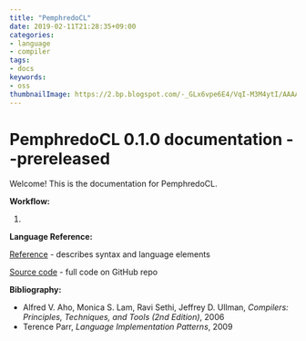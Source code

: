 ```yaml
---
title: "PemphredoCL"
date: 2019-02-11T21:28:35+09:00
categories:
- language
- compiler
tags:
- docs
keywords:
- oss
thumbnailImage: https://2.bp.blogspot.com/-_GLx6vpe6E4/VqI-M3M4ytI/AAAAAAAA3Rw/0flOm4qDyPk/s800/touhyou_girl.png
---
```


# PemphredoCL 0.1.0 documentation --prereleased

Welcome! This is the documentation for PemphredoCL.

**Workflow:**

1. 

**Language Reference:**

[Reference](https://khigasa.github.io/higs/post/PemphredoCL/reference/) - describes syntax and language elements

[Source code](https://github.com/kHigasa/PemphredoCL) - full code on GitHub repo

**Bibliography:**

- Alfred V. Aho, Monica S. Lam, Ravi Sethi, Jeffrey D. Ullman, *Compilers: Principles, Techniques, and Tools (2nd Edition)*, 2006 
- Terence Parr, *Language Implementation Patterns*, 2009

